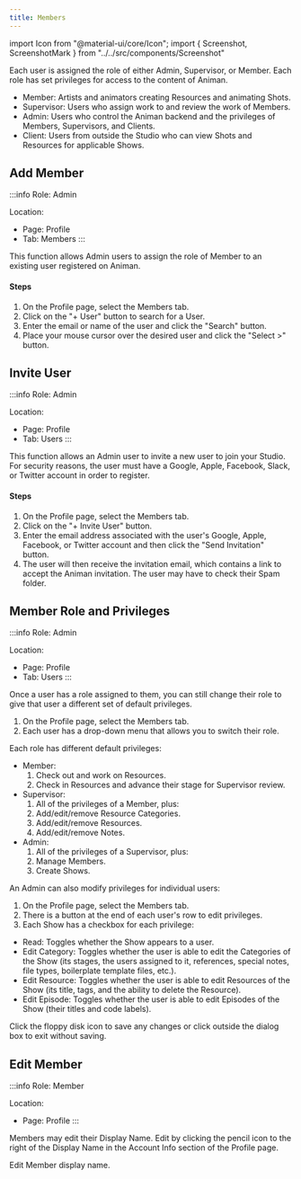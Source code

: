 ```yaml
---
title: Members
---
```

import Icon from "@material-ui/core/Icon";
import { Screenshot, ScreenshotMark } from "../../src/components/Screenshot"

Each user is assigned the role of either Admin, Supervisor, or Member. Each role has set privileges for access to the content of Animan.

- Member: Artists and animators creating Resources and animating Shots.
- Supervisor: Users who assign work to and review the work of Members.
- Admin: Users who control the Animan backend and the privileges of Members, Supervisors, and Clients.
- Client: Users from outside the Studio who can view Shots and Resources for applicable Shows.

## Add Member

:::info
Role: Admin

Location:

- Page: Profile
- Tab: Members
:::

This function allows Admin users to assign the role of Member to an existing user registered on Animan.

#### Steps

1. On the Profile page, select the Members tab.
1. Click on the "+ User" button to search for a User.
1. Enter the email or name of the user and click the "Search" button.
1. Place your mouse cursor over the desired user and click the "Select >" button.

<Screenshot image="/screenshot/profile_members.png">
  <ScreenshotMark x="10%" y="34%" width="14%" height="12%" textPosition="right" borderRadius="10px"></ScreenshotMark>
</Screenshot>

## Invite User

:::info
Role: Admin

Location:

- Page: Profile
- Tab: Users
:::

This function allows an Admin user to invite a new user to join your Studio. For security reasons, the user must have a Google, Apple, Facebook, Slack, or Twitter account in order to register.

#### Steps

1. On the Profile page, select the Members tab.
1. Click on the "+ Invite User" button.
1. Enter the email address associated with the user's Google, Apple, Facebook, or Twitter account and then click the "Send Invitation" button.
1. The user will then receive the invitation email, which contains a link to accept the Animan invitation. The user may have to check their Spam folder.

<Screenshot image="/screenshot/profile_members.png">
  <ScreenshotMark x="13.5%" y="87%" width="21%" height="13%" textPosition="right" borderRadius="10px"></ScreenshotMark>
</Screenshot>

## Member Role and Privileges

:::info
Role: Admin

Location:

- Page: Profile
- Tab: Users
:::

Once a user has a role assigned to them, you can still change their role to give that user a different set of default privileges.

1. On the Profile page, select the Members tab.
1. Each user has a drop-down menu that allows you to switch their role.

<Screenshot image="/screenshot/profile_members.png">
  <ScreenshotMark x="83%" y="50%" width="17%" height="11%" textPosition="right" borderRadius="10px"></ScreenshotMark>
</Screenshot>

Each role has different default privileges:

- Member:
  1. Check out and work on Resources.
  1. Check in Resources and advance their stage for Supervisor review.
- Supervisor:
  1. All of the privileges of a Member, plus:
  1. Add/edit/remove Resource Categories.
  1. Add/edit/remove Resources.
  1. Add/edit/remove Notes.
- Admin:
  1. All of the privileges of a Supervisor, plus:
  1. Manage Members.
  1. Create Shows.

An Admin can also modify privileges for individual users:

  1. On the Profile page, select the Members tab.
  1. There is a button at the end of each user's row to edit privileges.
  1. Each Show has a checkbox for each privilege:

<Screenshot image="/screenshot/profile_members.png">
  <ScreenshotMark x="93.1%" y="50.4%" width="5%" height="10%" textPosition="right" borderRadius="20px"></ScreenshotMark>
</Screenshot>

- Read: Toggles whether the Show appears to a user.
- Edit Category: Toggles whether the user is able to edit the Categories of the Show (its stages, the users assigned to it, references, special notes, file types, boilerplate template files, etc.).
- Edit Resource: Toggles whether the user is able to edit Resources of the Show (its title, tags, and the ability to delete the Resource).
- Edit Episode: Toggles whether the user is able to edit Episodes of the Show (their titles and code labels).

Click the floppy disk icon to save any changes or click outside the dialog box to exit without saving.

<Screenshot image="/screenshot/profile_members_privilege.png">
</Screenshot>

## Edit Member

:::info
Role: Member

Location:

- Page: Profile
:::

Members may edit their Display Name.  Edit by clicking the pencil icon to the right of the Display Name in the Account Info section of the Profile page.

<Screenshot image="/screenshot/profile_member_rename.png">
  <ScreenshotMark x="38.8%" y="43.4%" width="6%" height="13%" textPosition="top-right">
  Edit Member display name.
  </ScreenshotMark>
</Screenshot>